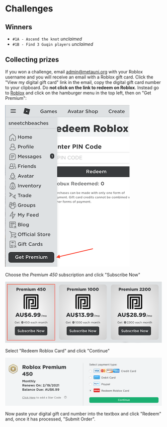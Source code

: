 # Challenges

## Winners

* `#1A - Ascend the knot` *unclaimed*
* `#1B - Find 3 Guqin players` *unclaimed*

## Collecting prizes

If you won a challenge, email <admin@metauni.org> with your Roblox username and you will receive an email with a Roblox gift card. Click the "View my digital gift card" link in the email, copy the digital gift card number to your clipboard. Do **not click on the link to redeem on Roblox**. Instead go to [Roblox](https://www.roblox.com) and click on the hamburger menu in the top left, then on "Get Premium":

![](getpremium_small.png)

Choose the *Premium 450* subscription and click "Subscribe Now"

![](premiumchoices_small.png)

Select "Redeem Roblox Card" and click "Continue"

![](usegiftcard.png)

Now paste your digital gift card number into the textbox and click "Redeem" and, once it has processed, "Submit Order".
